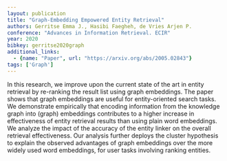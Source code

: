 ```yaml
---
layout: publication
title: "Graph-Embedding Empowered Entity Retrieval"
authors: Gerritse Emma J., Hasibi Faegheh, de Vries Arjen P.
conference: "Advances in Information Retrieval. ECIR"
year: 2020
bibkey: gerritse2020graph
additional_links:
  - {name: "Paper", url: "https://arxiv.org/abs/2005.02843"}
tags: ['Graph']
---
```

In this research, we improve upon the current state of the art in entity
retrieval by re-ranking the result list using graph embeddings. The paper shows
that graph embeddings are useful for entity-oriented search tasks. We
demonstrate empirically that encoding information from the knowledge graph into
(graph) embeddings contributes to a higher increase in effectiveness of entity
retrieval results than using plain word embeddings. We analyze the impact of the
accuracy of the entity linker on the overall retrieval effectiveness. Our
analysis further deploys the cluster hypothesis to explain the observed
advantages of graph embeddings over the more widely used word embeddings, for
user tasks involving ranking entities.
